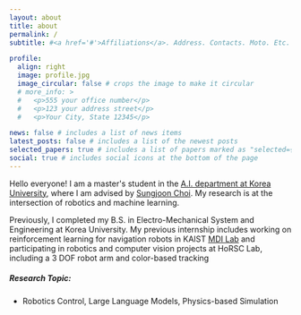 ```yaml
---
layout: about
title: about
permalink: /
subtitle: #<a href='#'>Affiliations</a>. Address. Contacts. Moto. Etc.

profile:
  align: right
  image: profile.jpg
  image_circular: false # crops the image to make it circular
  # more_info: >
  #   <p>555 your office number</p>
  #   <p>123 your address street</p>
  #   <p>Your City, State 12345</p>

news: false # includes a list of news items
latest_posts: false # includes a list of the newest posts
selected_papers: true # includes a list of papers marked as "selected={true}"
social: true # includes social icons at the bottom of the page
---
```


Hello everyone! I am a master's student in the [A.I. department at Korea University](https://info.korea.edu/en_info/grad/ai_intro.do), where I am advised by [Sungjoon Choi](https://sites.google.com/view/sungjoon-choi). My research is at the intersection of robotics and machine learning.

Previously, I completed my B.S. in Electro-Mechanical System and Engineering at Korea University. My previous internship includes working on reinforcement learning for navigation robots in KAIST [MDI Lab](https://sites.google.com/site/donghwanleehome/home?authuser=0) and participating in robotics and computer vision projects at HoRSC Lab, including a 3 DOF robot arm and color-based tracking

##### **Research Topic:** 
- Robotics Control, Large Language Models, Physics-based Simulation

<!-- ##### **Education**
- **M.S. in Artificial Intelligence**, [Korea University](http://xai.korea.ac.kr/) (Sep. 2022 - Present). Advisor: Prof. [Sungjoon Choi.](https://sites.google.com/view/sungjoon-choi/personal)
- **B.S. in Electro-Mechanical System and Engineering**, [Korea University](https://www.korea.edu/mbshome/mbs/en/index.do) (Mar. 2018 - Feb. 2022). -->


<!-- ##### **Research Experience:** 
- 2022.01 ~ 2022.06: [MDI Lab](https://sites.google.com/site/donghwanleehome/), Research Stduent at Machine Decision Intelligence Lab
  - Reinforcement Learning: From basic theory to the latest research (PPO, SAC).
  - Reinforcement Learning for Robot Motion Planning and Navigation.
- 2019.07 ~ 2021.02: [HoRSC Lab](http://horsc.hyunhwanjeong.myds.me/), Undergraduate Reasarch Student at Human-oriented Robot System and Control Lab
  - Participated in projects on robotics, computer vision,
    - Robotics: 3 DOF Robot Arm Manipulation Motion planning
    - Computer Vision: Color-based object position tracking via Kalman Filter
  - Gave poster presentation on **Visual servoing control robot arm-gripper system** at 7<sup>th</sup> Korea University Electro-Mechanical Systems Engineering Fair (the excellent prize)
- 2018.03 ~ 2022.02: **KUCIRA**, Academic Society
  - Participated in projects on robot programming, H/W design 
    - Robot programming : Implemented Robot Programming
    - H/W Design : Design Mobile Robot and Robot Arm-gripper
  - Gave poster presentation on **Rescue Smart Car** at 7<sup>th</sup> Korea University Electro-Mechanical Systems Engineering Fair (the most excellent prize) -->